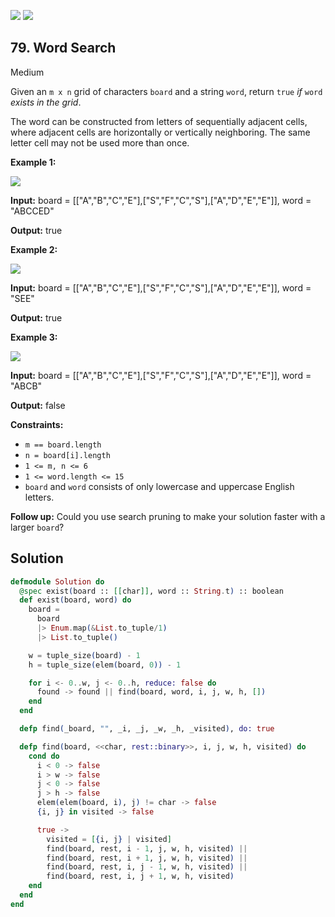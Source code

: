 [![](https://img.shields.io/github/stars/javadev/LeetCode-in-All?label=Stars&style=flat-square)](https://github.com/javadev/LeetCode-in-All)
[![](https://img.shields.io/github/forks/javadev/LeetCode-in-All?label=Fork%20me%20on%20GitHub%20&style=flat-square)](https://github.com/javadev/LeetCode-in-All/fork)

## 79\. Word Search

Medium

Given an `m x n` grid of characters `board` and a string `word`, return `true` _if_ `word` _exists in the grid_.

The word can be constructed from letters of sequentially adjacent cells, where adjacent cells are horizontally or vertically neighboring. The same letter cell may not be used more than once.

**Example 1:**

![](https://assets.leetcode.com/uploads/2020/11/04/word2.jpg)

**Input:** board = \[\["A","B","C","E"],["S","F","C","S"],["A","D","E","E"]], word = "ABCCED"

**Output:** true

**Example 2:**

![](https://assets.leetcode.com/uploads/2020/11/04/word-1.jpg)

**Input:** board = \[\["A","B","C","E"],["S","F","C","S"],["A","D","E","E"]], word = "SEE"

**Output:** true

**Example 3:**

![](https://assets.leetcode.com/uploads/2020/10/15/word3.jpg)

**Input:** board = \[\["A","B","C","E"],["S","F","C","S"],["A","D","E","E"]], word = "ABCB"

**Output:** false

**Constraints:**

*   `m == board.length`
*   `n = board[i].length`
*   `1 <= m, n <= 6`
*   `1 <= word.length <= 15`
*   `board` and `word` consists of only lowercase and uppercase English letters.

**Follow up:** Could you use search pruning to make your solution faster with a larger `board`?

## Solution

```elixir
defmodule Solution do
  @spec exist(board :: [[char]], word :: String.t) :: boolean
  def exist(board, word) do
    board =
      board
      |> Enum.map(&List.to_tuple/1)
      |> List.to_tuple()

    w = tuple_size(board) - 1
    h = tuple_size(elem(board, 0)) - 1

    for i <- 0..w, j <- 0..h, reduce: false do
      found -> found || find(board, word, i, j, w, h, [])
    end
  end

  defp find(_board, "", _i, _j, _w, _h, _visited), do: true

  defp find(board, <<char, rest::binary>>, i, j, w, h, visited) do
    cond do
      i < 0 -> false
      i > w -> false
      j < 0 -> false
      j > h -> false
      elem(elem(board, i), j) != char -> false
      {i, j} in visited -> false

      true ->
        visited = [{i, j} | visited]
        find(board, rest, i - 1, j, w, h, visited) ||
        find(board, rest, i + 1, j, w, h, visited) ||
        find(board, rest, i, j - 1, w, h, visited) ||
        find(board, rest, i, j + 1, w, h, visited)
    end
  end
end
```